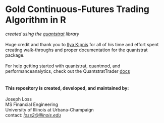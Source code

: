 # Gold Continuous-Futures Trading Algorithm in R 
_created using the [quantstrat](https://github.com/braverock/quantstrat) library_
<br/>
<br/>
Huge credit and thank you to [Ilya Kipnis](https://www.linkedin.com/in/ilyakipnis/) for all of his time and effort spent creating walk-throughs and proper documentation for the quantstrat package.
<br/>
<br/>
For help getting started with quantstrat, quantmod, and performanceanalytics, check out the QuantstratTrader [docs](https://quantstrattrader.wordpress.com)
<br/>
<br/>
#### This repository is created, developed, and maintained by:
Joseph Loss  
MS Financial Engineering  
University of Illinois at Urbana-Champaign  
contact: *loss2@illinois.edu*  
